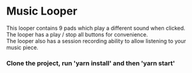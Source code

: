 # Music Looper

This looper contains 9 pads which play a different sound when clicked.  
The looper has a play / stop all buttons for convenience.  
The looper also has a session recording ability to allow listening to your music piece.
  
### Clone the project, run 'yarn install' and then 'yarn start'
